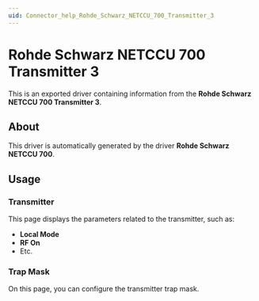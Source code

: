 ```yaml
---
uid: Connector_help_Rohde_Schwarz_NETCCU_700_Transmitter_3
---
```


# Rohde Schwarz NETCCU 700 Transmitter 3

This is an exported driver containing information from the **Rohde Schwarz NETCCU 700 Transmitter 3**.

## About

This driver is automatically generated by the driver **Rohde Schwarz NETCCU 700**.

## Usage

### Transmitter

This page displays the parameters related to the transmitter, such as:

- **Local Mode**
- **RF On**
- Etc.

### Trap Mask

On this page, you can configure the transmitter trap mask.
